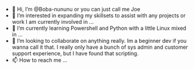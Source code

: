 - 👋 Hi, I’m @Boba-nununu or you can just call me Joe
- 👀 I’m interested in expanding my skillsets to assist with any projects or work I am currently involved in ...
- 🌱 I’m currently learning Powershell and Python with a little Linux mixed in ...
- 💞️ I’m looking to collaborate on anything really. Im a beginner dev if you wanna call it that. I really only have a bunch of sys admin and customer support experience, 
      but I have found that scripting.
- 📫 How to reach me ... 

<!---
Boba-nununu/Boba-nununu is a ✨ special ✨ repository because its `README.md` (this file) appears on your GitHub profile.
You can click the Preview link to take a look at your changes.
--->
